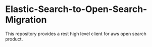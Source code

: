# Elastic-Search-to-Open-Search-Migration
This repository provides a rest high level client for aws open search product.
